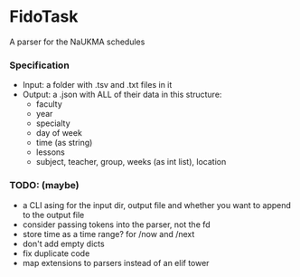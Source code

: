 # FidoTask
A parser for the NaUKMA schedules

### Specification
- Input: a folder with .tsv and .txt files in it
- Output: a .json with ALL of their data in this structure:
    - faculty
    - year
    - specialty
    - day of week
    - time (as string)
    - lessons
    - subject, teacher, group, weeks (as int list), location

### TODO: (maybe)
- a CLI asing for the input dir, output file and whether 
    you want to append to the output file
- consider passing tokens into the parser, not the fd
- store time as a time range? for /now and /next
- don't add empty dicts
- fix duplicate code
- map extensions to parsers instead of an elif tower